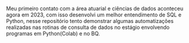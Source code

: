 Meu primeiro contato com a área atuarial e ciências de dados aconteceu agora em 2023, com isso desenvolvi um melhor entendimento de SQL e Python, nesse repositório tento demonstrar algumas automatizações realizadas nas rotinas de consulta de dados no estágio envolvendo programas em Python(Colab) e no BQ.
